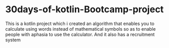 # 30days-of-kotlin-Bootcamp-project
This is a kotlin project which i created an algorithm that enables you to calculate using words instead of mathematical symbols so as to enable people with  aphasia to use the calculator. And it also has a recruitment system
